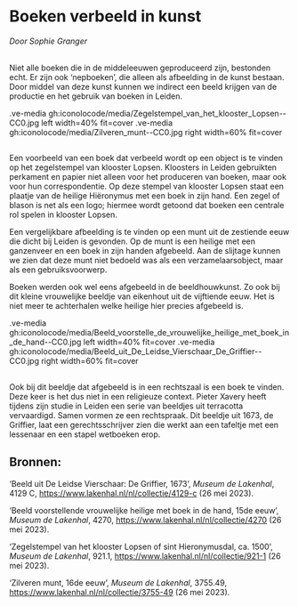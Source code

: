 # Boeken verbeeld in kunst
*Door Sophie Granger*
<br><br>


Niet alle boeken die in de middeleeuwen geproduceerd zijn, bestonden echt. Er zijn ook ‘nepboeken’, die alleen als afbeelding in de kunst bestaan. Door middel van deze kunst kunnen we indirect een beeld krijgen van de productie en het gebruik van boeken in Leiden.

.ve-media gh:iconolocode/media/Zegelstempel_van_het_klooster_Lopsen--CC0.jpg left width=40% fit=cover
.ve-media gh:iconolocode/media/Zilveren_munt--CC0.jpg right width=60% fit=cover
## 

Een voorbeeld van een boek dat verbeeld wordt op een object is te vinden op het zegelstempel van klooster Lopsen. Kloosters in Leiden gebruikten perkament en papier niet alleen voor het produceren van boeken, maar ook voor hun correspondentie. Op deze stempel van klooster Lopsen staat een plaatje van de heilige Hiëronymus met een boek in zijn hand. Een zegel of blason is net als een logo; hiermee wordt getoond dat boeken een centrale rol spelen in klooster Lopsen.

Een vergelijkbare afbeelding is te vinden op een munt uit de zestiende eeuw die dicht bij Leiden is gevonden. Op de munt is een heilige met een ganzenveer en een boek in zijn handen afgebeeld. Aan de slijtage kunnen we zien dat deze munt niet bedoeld was als een verzamelaarsobject, maar als een gebruiksvoorwerp.

Boeken werden ook wel eens afgebeeld in de beeldhouwkunst. Zo ook bij dit kleine vrouwelijke beeldje van eikenhout uit de vijftiende eeuw. Het is niet meer te achterhalen welke heilige hier precies afgebeeld is.

.ve-media gh:iconolocode/media/Beeld_voorstelle_de_vrouwelijke_heilige_met_boek_in_de_hand--CC0.jpg left width=40% fit=cover
.ve-media gh:iconolocode/media/Beeld_uit_De_Leidse_Vierschaar_De_Griffier--CC0.jpg right width=60% fit=cover
## 


Ook bij dit beeldje dat afgebeeld is in een rechtszaal is een boek te vinden. Deze keer is het dus niet in een religieuze context. Pieter Xavery heeft tijdens zijn studie in Leiden een serie van beeldjes uit terracotta vervaardigd. Samen vormen ze een rechtspraak. Dit beeldje uit 1673, de Griffier, laat een gerechtsschrijver zien die werkt aan een tafeltje met een lessenaar en een stapel wetboeken erop.



## Bronnen:

‘Beeld uit De Leidse Vierschaar: De Griffier, 1673’, *Museum de Lakenhal*, 4129 C, <https://www.lakenhal.nl/nl/collectie/4129-c> (26 mei 2023).

‘Beeld voorstellende vrouwelijke heilige met boek in de hand, 15de eeuw’, *Museum de Lakenhal*, 4270, <https://www.lakenhal.nl/nl/collectie/4270> (26 mei 2023).

‘Zegelstempel van het klooster Lopsen of sint Hieronymusdal, ca. 1500’, *Museum de Lakenhal*, 921.1, <https://www.lakenhal.nl/nl/collectie/921-1> (26 mei 2023).

‘Zilveren munt, 16de eeuw’, *Museum de Lakenhal*, 3755.49, <https://www.lakenhal.nl/nl/collectie/3755-49> (26 mei 2023).
